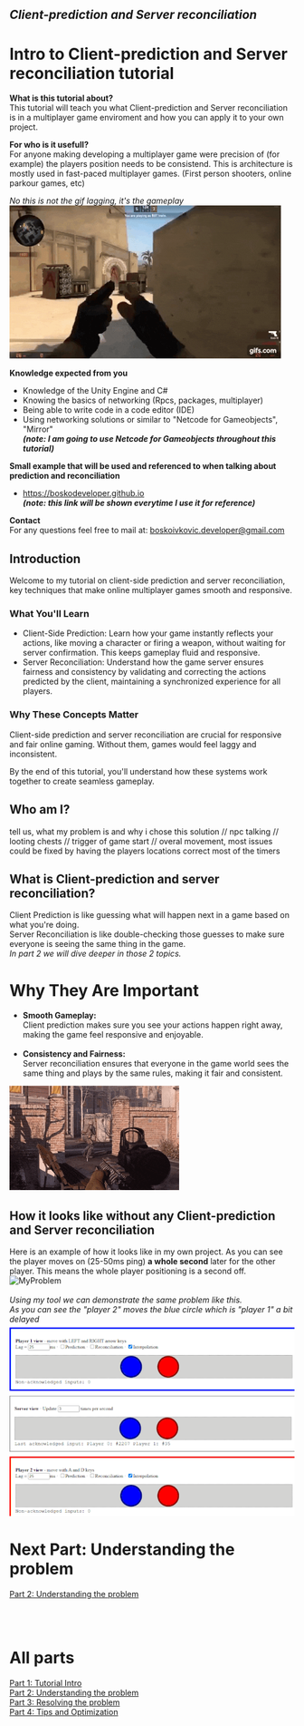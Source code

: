 ## *Client-prediction and Server reconciliation*

# Intro to Client-prediction and Server reconciliation tutorial

**What is this tutorial about?** <br>
This tutorial will teach you what Client-prediction and Server reconciliation is in a multiplayer game enviroment and how you can apply it to your own project.

**For who is it usefull?** <br>
For anyone making developing a multiplayer game were precision of (for example) the players position needs to be consistend. This is architecture is mostly used in fast-paced multiplayer games. (First person shooters, online parkour games, etc)

*No this is not the gif lagging, it's the gameplay* <br>
![IntroGif](images/lag_intro.gif?raw=true)

**Knowledge expected from you**
- Knowledge of the Unity Engine and C#
- Knowing the basics of networking (Rpcs, packages, multiplayer)
- Being able to write code in a code editor (IDE) <br>
- Using networking solutions or similar to "Netcode for Gameobjects", "Mirror" <br>
  ***(note: I am going to use Netcode for Gameobjects throughout this tutorial)***

**Small example that will be used and referenced to when talking about prediction and reconciliation**
- https://boskodeveloper.github.io <br>
***(note: this link will be shown everytime I use it for reference)***

**Contact**  <br>
For any questions feel free to mail at: boskoivkovic.developer@gmail.com

## Introduction
Welcome to my tutorial on client-side prediction and server reconciliation, key techniques that make online multiplayer games smooth and responsive.

### What You'll Learn
- Client-Side Prediction: Learn how your game instantly reflects your actions, like moving a character or firing a weapon, without waiting for server confirmation. This keeps gameplay fluid and responsive.
 - Server Reconciliation: Understand how the game server ensures fairness and consistency by validating and correcting the actions predicted by the client, maintaining a synchronized experience for all players.

### Why These Concepts Matter
Client-side prediction and server reconciliation are crucial for responsive and fair online gaming. Without them, games would feel laggy and inconsistent.

By the end of this tutorial, you'll understand how these systems work together to create seamless gameplay. 

## Who am I?
tell us, what my problem is and why i chose this solution
// npc talking
// looting chests
// trigger of game start
// overal movement, most issues could be fixed by having the players locations correct most of the timers

## What is Client-prediction and server reconciliation?
Client Prediction is like guessing what will happen next in a game based on what you're doing. <br>
Server Reconciliation is like double-checking those guesses to make sure everyone is seeing the same thing in the game. <br>
*In part 2 we will dive deeper in those 2 topics.*

# Why They Are Important
- **Smooth Gameplay:** <br>
Client prediction makes sure you see your actions happen right away, making the game feel responsive and enjoyable. <br> <br>
- **Consistency and Fairness:** <br>
Server reconciliation ensures that everyone in the game world sees the same thing and plays by the same rules, making it fair and consistent.

![IntroGif](images/lag_input.gif?raw=true)

## How it looks like without any Client-prediction and Server reconciliation
Here is an example of how it looks like in my own project. As you can see the player moves on (25-50ms ping) **a whole second** later for the other player. This means the whole player positioning is a second off. <br>
![MyProblem](images/my_problem.gif?raw=true)
<br> <br>
*Using my tool we can demonstrate the same problem like this.* <br>
*As you can see the "player 2" moves the blue circle which is "player 1" a bit delayed* <br>
![MyProblem](images/my_problem_toolV2.gif?raw=true)

# Next Part: Understanding the problem
[Part 2: Understanding the problem](Part_2.md)  <br>

<br> <br>
# All parts
[Part 1: Tutorial Intro](Part_1.md)  <br>
[Part 2: Understanding the problem](Part_2.md)  <br>
[Part 3: Resolving the problem](Part_3.md)  <br>
[Part 4: Tips and Optimization](Part_4.md)
